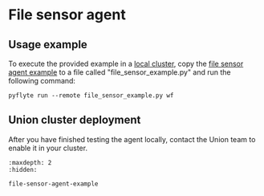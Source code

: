 # File sensor agent

## Usage example

To execute the provided example in a [local cluster](/getting-started/running-in-a-local-cluster), copy the [file sensor agent example](file-sensor-agent-example) to a file called "file_sensor_example.py" and run the following command:

```
pyflyte run --remote file_sensor_example.py wf
```

## Union cluster deployment

After you have finished testing the agent locally, contact the Union team to enable it in your cluster.

```{toctree}
:maxdepth: 2
:hidden:

file-sensor-agent-example
```